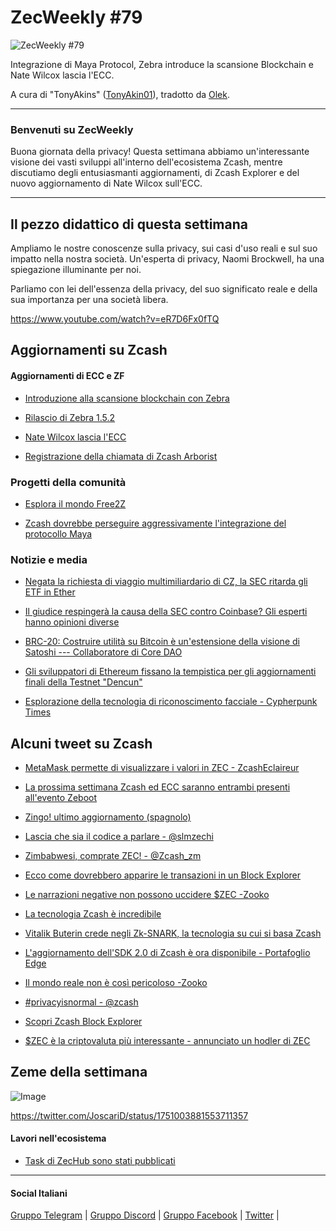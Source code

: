 # ZecWeekly #79

![ZecWeekly #79](https://substackcdn.com/image/fetch/f_auto,q_auto:good,fl_progressive:steep/https%3A%2F%2Fsubstack-post-media.s3.amazonaws.com%2Fpublic%2Fimages%2F6c9aeef9-816e-45b4-817e-dc693c15a974_1022x556.gif)

Integrazione di Maya Protocol, Zebra introduce la scansione Blockchain e Nate Wilcox lascia l'ECC.

A cura di "TonyAkins" ([TonyAkin01](https://twitter.com/TonyAkins01)), tradotto da [Olek](https://twitter.com/an_Olek).

---

### Benvenuti su ZecWeekly

Buona giornata della privacy! Questa settimana abbiamo un'interessante visione dei vasti sviluppi all'interno dell'ecosistema Zcash, mentre discutiamo degli entusiasmanti aggiornamenti, di Zcash Explorer e del nuovo aggiornamento di Nate Wilcox sull'ECC.

---

## Il pezzo didattico di questa settimana

Ampliamo le nostre conoscenze sulla privacy, sui casi d'uso reali e sul suo impatto nella nostra società. Un'esperta di privacy, Naomi Brockwell, ha una spiegazione illuminante per noi.

Parliamo con lei dell'essenza della privacy, del suo significato reale e della sua importanza per una società libera.

https://www.youtube.com/watch?v=eR7D6Fx0fTQ

## Aggiornamenti su Zcash

#### Aggiornamenti di ECC e ZF

- [Introduzione alla scansione blockchain con Zebra](https://zfnd.org/introducing-blockchain-scanning-with-zebra/)

- [Rilascio di Zebra 1.5.2](https://github.com/ZcashFoundation/zebra/releases/tag/v1.5.2)

- [Nate Wilcox lascia l'ECC](https://forum.zcashcommunity.com/t/im-leaving-ecc/46674)

- [Registrazione della chiamata di Zcash Arborist](https://www.youtube.com/watch?v=wREfP2QAFCc)

### **Progetti della comunità**

- [Esplora il mondo Free2Z](https://free2z.cash/tecnopapapi/zpage/what-is-zcash-and-what-is-free2z)

- [Zcash dovrebbe perseguire aggressivamente l'integrazione del protocollo Maya](https://forum.zcashcommunity.com/t/zcash-should-aggressively-pursue-maya-protocol-integration/46702)

### Notizie e media

- [Negata la richiesta di viaggio multimiliardario di CZ, la SEC ritarda gli ETF in Ether](https://cointelegraph.com/magazine/czs-multibillion-dollar-travel-request-denied-sec-delays-ether-etfs-and-more-hodlers-digest-jan-21-27/)

- [Il giudice respingerà la causa della SEC contro Coinbase? Gli esperti hanno opinioni diverse](https://www.theblock.co/post/274703/will-a-judge-dismiss-the-secs-case-against-coinbase-experts-have-differing-views)

- [BRC-20: Costruire utilità su Bitcoin è un'estensione della visione di Satoshi --- Collaboratore di Core DAO](https://cointelegraph.com/news/brc-20-building-utility-on-bitcoin-an-extension-of-satoshi-s-vision-core-dao-contributor)

- [Gli sviluppatori di Ethereum fissano la tempistica per gli aggiornamenti finali della Testnet "Dencun"](https://www.coindesk.com/tech/2024/01/25/ethereum-developers-set-timeline-for-final-dencun-testnet-upgrades/?utm_medium=referral&utm_source=rss&utm_campaign=headlines)

- [Esplorazione della tecnologia di riconoscimento facciale - Cypherpunk Times](https://www.cypherpunktimes.com/facial-recognition-technology-frt-pros-and-cons/)

## Alcuni tweet su Zcash

- [MetaMask permette di visualizzare i valori in ZEC - ZcashEclaireur](https://twitter.com/ZcashEclaireur/status/1751069197881557417)

- [La prossima settimana Zcash ed ECC saranno entrambi presenti all'evento Zeboot](https://twitter.com/jswihart/status/1750914703356780717)

- [Zingo! ultimo aggiornamento (spagnolo)](https://x.com/ZingoLabEsp/status/1749508505512354107)

- [Lascia che sia il codice a parlare - @slmzechi](https://twitter.com/slmzechi/status/1751271138674516397)

- [Zimbabwesi, comprate ZEC! - @Zcash_zm](https://twitter.com/zcash_zim/status/1751483512044069239)

- [Ecco come dovrebbero apparire le transazioni in un Block Explorer](https://twitter.com/free2zcash/status/1745974083039457385)

- [Le narrazioni negative non possono uccidere $ZEC -Zooko](https://twitter.com/zooko/status/1751343376794833063)

- [La tecnologia Zcash è incredibile](https://x.com/TheDesertLynx/status/1750952186375246301)

- [Vitalik Buterin crede negli Zk-SNARK, la tecnologia su cui si basa Zcash](https://twitter.com/rhhackett/status/942799687844851713)

- [L'aggiornamento dell'SDK 2.0 di Zcash è ora disponibile - Portafoglio Edge](https://twitter.com/EdgeWallet/status/1750526079897657551)

- [Il mondo reale non è così pericoloso -Zooko](https://twitter.com/zooko/status/1751403564654645639)

- [#privacyisnormal - @zcash](https://twitter.com/zcash/status/1750190659410051095)

- [Scopri Zcash Block Explorer](https://twitter.com/ZecHub/status/1749860800829764015)

- [$ZEC è la criptovaluta più interessante - annunciato un hodler di ZEC](https://twitter.com/ZcashForum/status/1749471121437835590)

## Zeme della settimana

![Image](https://substackcdn.com/image/fetch/f_auto,q_auto:good,fl_progressive:steep/https%3A%2F%2Fsubstack-post-media.s3.amazonaws.com%2Fpublic%2Fimages%2F82068274-791a-4856-bd03-492de5083acf_598x823.png)

<https://twitter.com/JoscariD/status/1751003881553711357>

#### Lavori nell'ecosistema

- [Task di ZecHub sono stati pubblicati](https://app.dework.xyz/zechub-2424)

---

#### Social Italiani

[Gruppo Telegram](https://t.me/zcashita) | [Gruppo Discord](https://discord.com/channels/978714252934258779/1091806217359347802) | [Gruppo Facebook](https://www.facebook.com/groups/zecitalia) | [Twitter](https://twitter.com/InsideZcash) |

